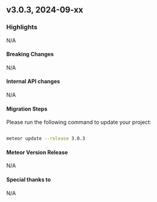 ## v3.0.3, 2024-09-xx

### Highlights

N/A

#### Breaking Changes

N/A

####  Internal API changes

N/A

#### Migration Steps

Please run the following command to update your project:

```bash

meteor update --release 3.0.3

```


#### Meteor Version Release

N/A


#### Special thanks to

N/A

